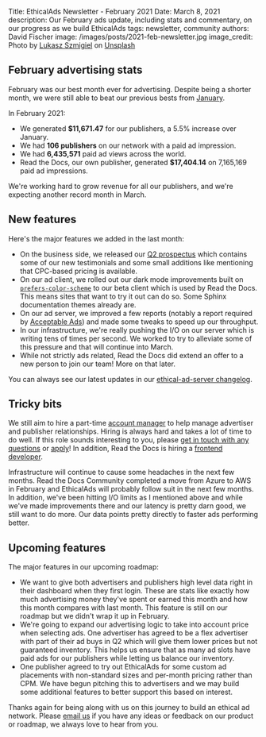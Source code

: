 Title: EthicalAds Newsletter - February 2021
Date: March 8, 2021
description: Our February ads update, including stats and commentary, on our progress as we build EthicalAds
tags: newsletter, community
authors: David Fischer
image: /images/posts/2021-feb-newsletter.jpg
image_credit: <span>Photo by <a href="https://unsplash.com/@szmigieldesign?utm_source=unsplash&amp;utm_medium=referral&amp;utm_content=creditCopyText">Lukasz Szmigiel</a> on <a href="https://unsplash.com/?utm_source=unsplash&amp;utm_medium=referral&amp;utm_content=creditCopyText">Unsplash</a></span>


[comment]: # (The queries run to get this data, then computed in a spreadsheet for publisher rev)
[comment]: # (?start_date=2020-08-01&end_date=2020-08-31&campaign_type=All+types&revenue_share_percentage=50.0)
[comment]: # (?start_date=2020-09-01&end_date=2020-09-30&campaign_type=paid&revenue_share_percentage=70.0&sort=revenue)


## February advertising stats

February was our best month ever for advertising.
Despite being a shorter month, we were still able to beat our previous bests from [January]({filename}/posts/newsletter-january-2021.md).

In February 2021:

* We generated **$11,671.47** for our publishers, a 5.5% increase over January.
* We had **106 publishers** on our network with a paid ad impression.
* We had **6,435,571** paid ad views across the world.
* Read the Docs, our own publisher, generated **$17,404.14** on 7,165,169 paid ad impressions.

We're working hard to grow revenue for all our publishers, and we're expecting another record month in March.


## New features

Here's the major features we added in the last month:

* On the business side, we released our [Q2 prospectus]({static}/prospectus/ethicalads-advertiser-prospectus.pdf)
  which contains some of our new testimonials and some small additions like mentioning that CPC-based pricing is available.
* On our ad client, we rolled out our dark mode improvements
  built on [`prefers-color-scheme`](https://developer.mozilla.org/en-US/docs/Web/CSS/@media/prefers-color-scheme)
  to our beta client which is used by Read the Docs. This means sites that want to try it out can do so.
  Some Sphinx documentation themes already are.
* On our ad server, we improved a few reports (notably a report required by [Acceptable Ads](https://acceptableads.com/))
  and made some tweaks to speed up our throughput.
* In our infrastructure, we're really pushing the I/O on our server which is writing tens of times per second.
  We worked to try to alleviate some of this pressure and that will continue into March.
* While not strictly ads related, Read the Docs did extend an offer to a new person to join our team!
  More on that later.

You can always see our latest updates in our [ethical-ad-server changelog](https://ethical-ad-server.readthedocs.io/en/latest/developer/changelog.html).


## Tricky bits

We still aim to hire a part-time [account manager]({filename}/pages/jobs/account-manager-part-time.md)
to help manage advertiser and publisher relationships.
Hiring is always hard and takes a lot of time to do well.
If this role sounds interesting to you,
please [get in touch with any questions](mailto:ads@ethicalads.io?subject=Ads%20account%20manager%20role)
or [apply]({filename}/pages/jobs/account-manager-part-time.md)!
In addition, Read the Docs is hiring a [frontend developer](https://blog.readthedocs.com/job-frontend/).

Infrastructure will continue to cause some headaches in the next few months.
Read the Docs Community completed a move from Azure to AWS in February
and EthicalAds will probably follow suit in the next few months.
In addition, we've been hitting I/O limits as I mentioned above and while we've made improvements there
and our latency is pretty darn good, we still want to do more.
Our data points pretty directly to faster ads performing better.


## Upcoming features

The major features in our upcoming roadmap:

* We want to give both advertisers and publishers high level data right in their dashboard when they first login.
  These are stats like exactly how much advertising money they've spent or earned this month
  and how this month compares with last month.
  This feature is still on our roadmap but we didn't wrap it up in February.
* We're going to expand our advertising logic to take into account price when selecting ads.
  One advertiser has agreed to be a flex advertiser with part of their ad buys in Q2
  which will give them lower prices but not guaranteed inventory.
  This helps us ensure that as many ad slots have paid ads for our publishers while letting us balance our inventory.
* One publisher agreed to try out EthicalAds for some custom ad placements with non-standard sizes
  and per-month pricing rather than CPM.
  We have begun pitching this to advertisers and we may build some additional features to better support this based on interest.

Thanks again for being along with us on this journey to build an ethical ad network.
Please [email us](mailto:ads@ethicalads.io) if you have any ideas or feedback on our product or roadmap,
we always love to hear from you.
